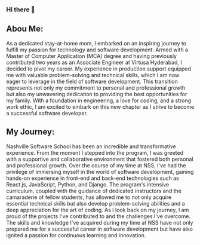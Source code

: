 ### Hi there 👋

## Abou Me:

As a dedicated stay-at-home mom, I embarked on an inspiring journey to fulfill my passion for technology and software development. Armed with a Master of Computer Application (MCA) degree and having previously contributed two years as an Associate Engineer at Virtusa Hyderabad, I decided to pivot my career. My experience in production support equipped me with valuable problem-solving and technical skills, which I am now eager to leverage in the field of software development. This transition represents not only my commitment to personal and professional growth but also my unwavering dedication to providing the best opportunities for my family. With a foundation in engineering, a love for coding, and a strong work ethic, I am excited to embark on this new chapter as I strive to become a successful software developer.

## My Journey:

Nashville Software School has been an incredible and transformative experience. From the moment I stepped into the program, I was greeted with a supportive and collaborative environment that fostered both personal and professional growth. Over the course of my time at NSS, I've had the privilege of immersing myself in the world of software development, gaining hands-on experience in front-end and back-end technologies such as React.js, JavaScript, Python, and Django. The program's intensive curriculum, coupled with the guidance of dedicated instructors and the camaraderie of fellow students, has allowed me to not only acquire essential technical skills but also develop problem-solving abilities and a deep appreciation for the art of coding. As I look back on my journey, I am proud of the projects I've contributed to and the challenges I've overcome. The skills and knowledge I've acquired during my time at NSS have not only prepared me for a successful career in software development but have also ignited a passion for continuous learning and innovation.
